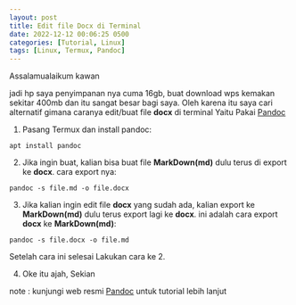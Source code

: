 ```yaml
---
layout: post
title: Edit file Docx di Terminal
date: 2022-12-12 00:06:25 0500
categories: [Tutorial, Linux]
tags: [Linux, Termux, Pandoc]
---
```

Assalamualaikum kawan

jadi hp saya penyimpanan nya cuma 16gb, buat download wps kemakan sekitar 400mb dan itu sangat
besar bagi saya. Oleh karena itu saya cari alternatif gimana caranya edit/buat file **docx** di
terminal Yaitu Pakai [Pandoc](https://pandoc.org/) 

1. Pasang Termux dan install pandoc:
```terminal
apt install pandoc
```
2. Jika ingin buat,
kalian bisa buat file **MarkDown(md)** dulu terus di export ke **docx**. cara export nya:
```terminal
pandoc -s file.md -o file.docx
```
3. Jika kalian ingin edit file **docx** yang sudah ada, kalian export ke **MarkDown(md)** dulu terus export lagi ke **docx**.
ini adalah cara export **docx** ke **MarkDown(md)**:
```terminal
pandoc -s file.docx -o file.md
```
Setelah cara ini selesai Lakukan cara ke 2.

4. Oke itu ajah, Sekian

note : kunjungi web resmi [Pandoc](https://pandoc.org/) untuk tutorial lebih lanjut

